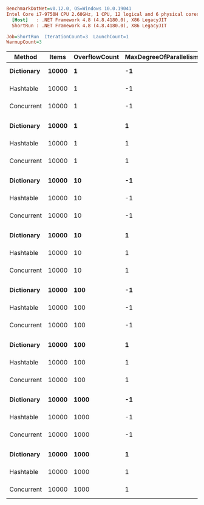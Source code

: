 ``` ini

BenchmarkDotNet=v0.12.0, OS=Windows 10.0.19041
Intel Core i7-9750H CPU 2.60GHz, 1 CPU, 12 logical and 6 physical cores
  [Host]   : .NET Framework 4.8 (4.8.4180.0), X86 LegacyJIT
  ShortRun : .NET Framework 4.8 (4.8.4180.0), X86 LegacyJIT

Job=ShortRun  IterationCount=3  LaunchCount=1  
WarmupCount=3  

```
|     Method | Items | OverflowCount | MaxDegreeOfParallelism |      Mean |     Error |   StdDev | Ratio | RatioSD |
|----------- |------ |-------------- |----------------------- |----------:|----------:|---------:|------:|--------:|
| **Dictionary** | **10000** |             **1** |                     **-1** |  **87.22 ns** |  **6.870 ns** | **0.377 ns** |  **1.00** |    **0.00** |
|  Hashtable | 10000 |             1 |                     -1 |  91.85 ns | 30.083 ns | 1.649 ns |  1.05 |    0.02 |
| Concurrent | 10000 |             1 |                     -1 | 214.87 ns | 34.758 ns | 1.905 ns |  2.46 |    0.03 |
|            |       |               |                        |           |           |          |       |         |
| **Dictionary** | **10000** |             **1** |                      **1** |  **88.52 ns** | **13.099 ns** | **0.718 ns** |  **1.00** |    **0.00** |
|  Hashtable | 10000 |             1 |                      1 |  91.81 ns | 39.211 ns | 2.149 ns |  1.04 |    0.03 |
| Concurrent | 10000 |             1 |                      1 | 214.34 ns | 30.921 ns | 1.695 ns |  2.42 |    0.01 |
|            |       |               |                        |           |           |          |       |         |
| **Dictionary** | **10000** |            **10** |                     **-1** |  **87.50 ns** | **31.666 ns** | **1.736 ns** |  **1.00** |    **0.00** |
|  Hashtable | 10000 |            10 |                     -1 |  90.27 ns |  8.212 ns | 0.450 ns |  1.03 |    0.03 |
| Concurrent | 10000 |            10 |                     -1 | 216.49 ns |  9.558 ns | 0.524 ns |  2.47 |    0.04 |
|            |       |               |                        |           |           |          |       |         |
| **Dictionary** | **10000** |            **10** |                      **1** |  **88.26 ns** | **33.525 ns** | **1.838 ns** |  **1.00** |    **0.00** |
|  Hashtable | 10000 |            10 |                      1 |  92.02 ns | 10.927 ns | 0.599 ns |  1.04 |    0.03 |
| Concurrent | 10000 |            10 |                      1 | 214.29 ns |  8.564 ns | 0.469 ns |  2.43 |    0.05 |
|            |       |               |                        |           |           |          |       |         |
| **Dictionary** | **10000** |           **100** |                     **-1** |  **86.94 ns** |  **9.236 ns** | **0.506 ns** |  **1.00** |    **0.00** |
|  Hashtable | 10000 |           100 |                     -1 |  91.21 ns | 16.053 ns | 0.880 ns |  1.05 |    0.01 |
| Concurrent | 10000 |           100 |                     -1 | 213.04 ns | 41.382 ns | 2.268 ns |  2.45 |    0.01 |
|            |       |               |                        |           |           |          |       |         |
| **Dictionary** | **10000** |           **100** |                      **1** |  **88.57 ns** |  **2.972 ns** | **0.163 ns** |  **1.00** |    **0.00** |
|  Hashtable | 10000 |           100 |                      1 |  90.85 ns | 25.987 ns | 1.424 ns |  1.03 |    0.02 |
| Concurrent | 10000 |           100 |                      1 | 212.78 ns | 16.918 ns | 0.927 ns |  2.40 |    0.01 |
|            |       |               |                        |           |           |          |       |         |
| **Dictionary** | **10000** |          **1000** |                     **-1** |  **88.80 ns** | **11.595 ns** | **0.636 ns** |  **1.00** |    **0.00** |
|  Hashtable | 10000 |          1000 |                     -1 |  91.04 ns | 27.434 ns | 1.504 ns |  1.03 |    0.02 |
| Concurrent | 10000 |          1000 |                     -1 | 215.29 ns | 48.545 ns | 2.661 ns |  2.42 |    0.04 |
|            |       |               |                        |           |           |          |       |         |
| **Dictionary** | **10000** |          **1000** |                      **1** |  **88.72 ns** | **23.804 ns** | **1.305 ns** |  **1.00** |    **0.00** |
|  Hashtable | 10000 |          1000 |                      1 |  90.66 ns | 35.692 ns | 1.956 ns |  1.02 |    0.03 |
| Concurrent | 10000 |          1000 |                      1 | 215.12 ns | 34.002 ns | 1.864 ns |  2.43 |    0.06 |
